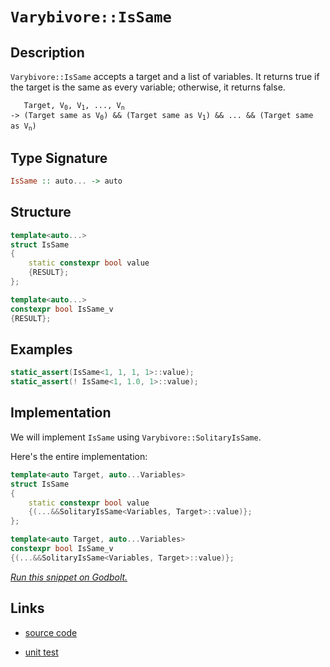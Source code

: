 <!-- Copyright 2024 Feng Mofan
SPDX-License-Identifier: Apache-2.0 -->

# `Varybivore::IsSame`

## Description

`Varybivore::IsSame` accepts a target and a list of variables.
It returns true if the target is the same as every variable;
otherwise, it returns false.

<pre><code>   Target, V<sub>0</sub>, V<sub>1</sub>, ..., V<sub>n</sub>
-> (Target same as V<sub>0</sub>) && (Target same as V<sub>1</sub>) && ... && (Target same as V<sub>n</sub>)</code></pre>

## Type Signature

```Haskell
IsSame :: auto... -> auto
```

## Structure

```C++
template<auto...>
struct IsSame
{
    static constexpr bool value
    {RESULT};
};

template<auto...>
constexpr bool IsSame_v
{RESULT};
```

## Examples

```C++
static_assert(IsSame<1, 1, 1, 1>::value);
static_assert(! IsSame<1, 1.0, 1>::value);
```

## Implementation

We will implement `IsSame` using `Varybivore::SolitaryIsSame`.

Here's the entire implementation:

```C++
template<auto Target, auto...Variables>
struct IsSame
{
    static constexpr bool value
    {(...&&SolitaryIsSame<Variables, Target>::value)};
};

template<auto Target, auto...Variables>
constexpr bool IsSame_v
{(...&&SolitaryIsSame<Variables, Target>::value)};
```

[*Run this snippet on Godbolt.*](https://godbolt.org/#z:OYLghAFBqd5QCxAYwPYBMCmBRdBLAF1QCcAaPECAMzwBtMA7AQwFtMQByARg9KtQYEAysib0QXACx8BBAKoBnTAAUAHpwAMvAFYTStJg1DIApACYAQuYukl9ZATwDKjdAGFUtAK4sGISQDMpK4AMngMmAByPgBGmMQgZgDspAAOqAqETgwe3r7%2BQemZjgJhEdEscQnJtpj2JQxCBEzEBLk%2BfoG19dlNLQRlUbHxiSkKza3t%2BV3j/YMVVaMAlLaoXsTI7BwA9ABU%2B7sA1EKehC0AngCSCkKsmIcHu9smGgCCBJgsqQYfJgFuTC8RFIh0BRD%2B2Ber3GxC8DmOpwmVxudyhJiSFkOs0cyEOaAY40wqlSxEOMVQnkOADcxF57uiLFQxEp0QARP6YtkctFvD5fH6YP4AoGoQ4ANRaeCYMXoEKhMLhBARtDOxGRtzYQolxClMswIO1utlAUhbwZWOaOLxAkJxNJ5MpNO89IxBFhgqS7ICnM93LNbz2B2VqvVdweB2evM%2B3yYv3%2BYNFABUWsBMAQQQmAHTZw3S%2BgKOVvBXw64awVmjFQw7Vi2xvC4/G2klkim0am08uvGuHBkQbOZ8wANiHJxVSNLqP%2Bub1ChByeIqYIEJAICddKWXO9aN9W/972jAqFCcO88XGZF/en%2BcLr0bHztLcpE7YAH0qduLH3s0OR4iLs/BSnSU80wWcTxTNNl1XDsNx3Kw90DR4kMeSNXkQo5E1AggFHDfZUPQ5CkNQ%2BVLXrF8mAUJRWggAChS4EF6MORiuCgtdMA3XdoVI5ByMo%2BICAgMAwEOWj/mYzMNAY1iYI5DgVloTgAFZeD8DgtFIVBODcaxrCxNYNnpMwAh4UgCE0OSVgAaxARSzEzJIzEkAAOJzFI0ABOWyNEHJyggUjhJF4FgJA0STVPUzSOF4BQQEksy1Lk0g4FgGBEBANYCFSIFyEoNAvjoeJIjuThVCcwcAFpB0kQ5gGQXEpEzMxeEwfAiB1dA9H4QQRDEdgpBkQRFBUdQEtIXR6IAd2IJhUk4Hh5KUlTzI0zgAHkgSypVUCoQ5SoqqqarqpjJEaw4IA8fL6FJcxjKWXh4q0FYICQPLUgKsgKAgV73pAYApDMPg6A%2BYgYogGJlpicILjm3hIeYNVVpibRMAcGHSDythBFWhhaHOZasBiLxgABWhaBi7heCwFhDGAcRRvwYgUccKlQOWokUaBLYTPCD5/PUlUYmmtUPCwZa3TwYKKdIFniHJJRWU%2BGmVSMcyVioAxgAUMU8EwCbVtSRg0a64RRHEfrjaGtRlvG/QaZQHTLH0PAYhiyAVlQVIGnJ8rxnQP5WVMSxrDMCKZfa1m3e6JnshcBh3E8Do9FCcIhkqEZ6KKLIBCmPwM4yLOGHmYYEnouxo4EPpJgT/JS7qcvGgmAYU4WdPbEbnO9FmVoi7TkuVgUfTNgkBaOGU0hwt4SLdrKyrqtq%2BqTrMM7cEIEgeyMrg7tM1WVgQTAmCwBIICsgpM3cgIkkkDRJEcwdQsUwd3P0ThAtIYLjMzQcuB89ynO/xTJBcEUufQc49lqRWirFbeCUnqpWeulDa2VPrfSukVNgnAWgsCpEkcqTA8QGCMExdymYuASWaq1EgeAOr0WNj1M20gLZKCtqNXQAMpozRhiPMeE8VocHWplIEhxtqgmIFgnBeDkAEOAEQkhEkzoXTelddeAQzBbweoleBKD4g5S%2BqgS6IxMHYPKpImmXB3JcEkjQWgwNQbg1GnDaGUsHEIyRkzNGGNGAEGxrjfGmBCbEzEGTNGVMlZbHUgzaOLNybqXZsgTmaMeZ1GWgLIW5wRZhPujqSWJkZZy0wAramRhlagBgXwDWWsdZ6wNqpEytDTZ9QYbIS2I11KsNtirQOVhHYC1dsfDSntsje19v7TpwdQ7xHDr0/udcHAxwgK4Du9Fk7lGLnoTODRFlpHzg0Huixa49Aru3auuco6zMOXMZuqzS5HLyCcruTcVm92HqsdYQ9N7P1HktUaU9DHiPwTTGRpCNDLwoddDeaid6kD3gfEYfT/Kv3fsQ6%2BSRgFJCSAEG%2Bkgqr0R4RA2wUD1GwPgPAjKm0dFaOIGgrYmCDosAUFSXEVIzGZgFOMchq92qdVkHQhpA15BMJaToEAQR2GzQplwr5EU1qIK2jtGl1U6UMupMy1lSpzp6MUfEZRAQIWlM0Rq965KDVXVXMgVIqQ3xmJfKq8ioiqqA2sfEWxEMoZqjRs484iNkaoylh4rGOM8b0z8UTEmQSpYhKKRk0gETZlRLZqoDmHwEmCCSaNFJFx0liyyWjXJGR8mKyKeEEpj0ylME1trXW%2BtDZSzqb1CQjTBoCutsK9pxgHY2B6fAd2AybScG2L7e2QdLAh0nmHKhEc%2BllzOX4eZcdNnLNTnsrZxRsibPWdkXZrcp0NErm0Y5ncZk7sbpukubd%2BibPuSe55A9Xl9QlWA75nAREsFpfSxlKrYxYRBRy5Rm97qQuhYfSgI8EWJGIQEAIik3KANChBpIPkH1SqiviuKkLrKSCSI1FFXApDuWRefLgKR/IBElZPTg/6YEjyaohsjyHCUrBlpkZwkggA%3D%3D%3D)

## Links

- [source code](../../../../conceptrodon/varybivore/is_same.hpp)

- [unit test](../../../../tests/unit/metafunctions/varybivore/is_same.test.hpp)
